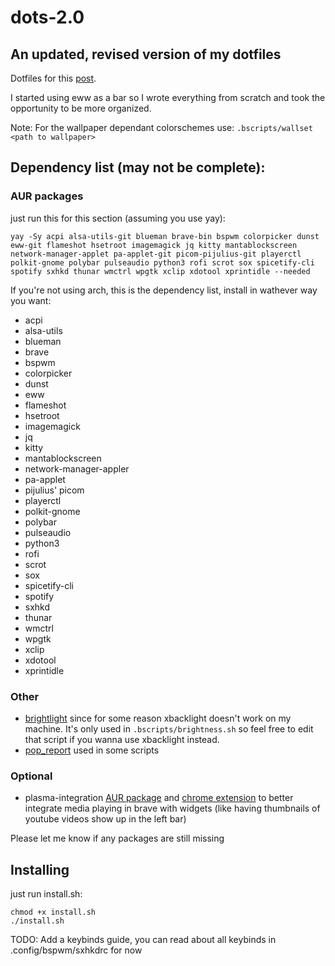 # dots-2.0

## An updated, revised version of my dotfiles 

Dotfiles for this [post](https://www.reddit.com/r/unixporn/comments/wosl44/bspwm_decided_to_finally_learn_how_to_use_eww/).

I started using eww as a bar so I wrote everything from scratch and took the opportunity to be more organized.

Note: For the wallpaper dependant colorschemes use: `.bscripts/wallset <path to wallpaper>`

## Dependency list (may not be complete):
### AUR packages
just run this for this section (assuming you use yay):
```
yay -Sy acpi alsa-utils-git blueman brave-bin bspwm colorpicker dunst eww-git flameshot hsetroot imagemagick jq kitty mantablockscreen network-manager-applet pa-applet-git picom-pijulius-git playerctl polkit-gnome polybar pulseaudio python3 rofi scrot sox spicetify-cli spotify sxhkd thunar wmctrl wpgtk xclip xdotool xprintidle --needed
```
If you're not using arch, this is the dependency list, install in wathever way you want:
- acpi
- alsa-utils
- blueman
- brave
- bspwm
- colorpicker
- dunst
- eww
- flameshot
- hsetroot
- imagemagick
- jq
- kitty
- mantablockscreen
- network-manager-appler
- pa-applet
- pijulius' picom
- playerctl
- polkit-gnome
- polybar
- pulseaudio
- python3
- rofi
- scrot 
- sox 
- spicetify-cli
- spotify
- sxhkd
- thunar
- wmctrl
- wpgtk
- xclip
- xdotool
- xprintidle

### Other 
- [brightlight](https://github.com/multiplexd/brightlight) since for some reason xbacklight doesn't work on my machine. It's only used in `.bscripts/brightness.sh` so feel free to edit that script if you wanna use xbacklight instead.
- [pop_report](https://github.com/ikz87/pop_report) used in some scripts

### Optional
- plasma-integration [AUR package](https://aur.archlinux.org/packages/plasma-integration-git) and [chrome extension](https://chrome.google.com/webstore/detail/plasma-integration/cimiefiiaegbelhefglklhhakcgmhkai/related?hl=es) to better integrate media playing in brave with widgets (like having thumbnails of youtube videos show up in the left bar)


Please let me know if any packages are still missing

## Installing
just run install.sh:
``` 
chmod +x install.sh
./install.sh
```

TODO: Add a keybinds guide, you can read about all keybinds in .config/bspwm/sxhkdrc for now
